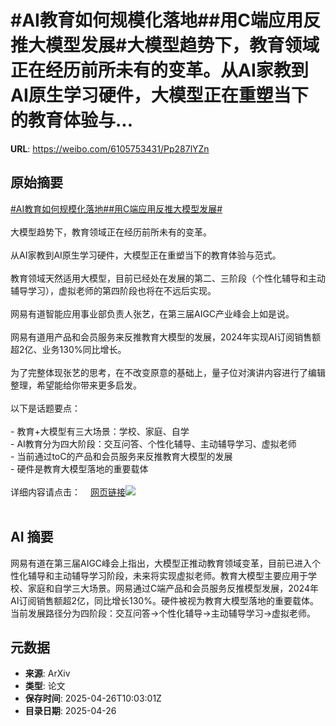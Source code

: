 # #AI教育如何规模化落地##用C端应用反推大模型发展#大模型趋势下，教育领域正在经历前所未有的变革。从AI家教到AI原生学习硬件，大模型正在重塑当下的教育体验与...

**URL**: https://weibo.com/6105753431/Pp287lYZn

## 原始摘要

<a href="https://m.weibo.cn/search?containerid=231522type%3D1%26t%3D10%26q%3D%23AI%E6%95%99%E8%82%B2%E5%A6%82%E4%BD%95%E8%A7%84%E6%A8%A1%E5%8C%96%E8%90%BD%E5%9C%B0%23&amp;extparam=%23AI%E6%95%99%E8%82%B2%E5%A6%82%E4%BD%95%E8%A7%84%E6%A8%A1%E5%8C%96%E8%90%BD%E5%9C%B0%23" data-hide=""><span class="surl-text">#AI教育如何规模化落地#</span></a><a href="https://m.weibo.cn/search?containerid=231522type%3D1%26t%3D10%26q%3D%23%E7%94%A8C%E7%AB%AF%E5%BA%94%E7%94%A8%E5%8F%8D%E6%8E%A8%E5%A4%A7%E6%A8%A1%E5%9E%8B%E5%8F%91%E5%B1%95%23&amp;extparam=%23%E7%94%A8C%E7%AB%AF%E5%BA%94%E7%94%A8%E5%8F%8D%E6%8E%A8%E5%A4%A7%E6%A8%A1%E5%9E%8B%E5%8F%91%E5%B1%95%23" data-hide=""><span class="surl-text">#用C端应用反推大模型发展#</span></a><br><br>大模型趋势下，教育领域正在经历前所未有的变革。<br><br>从AI家教到AI原生学习硬件，大模型正在重塑当下的教育体验与范式。<br><br>教育领域天然适用大模型，目前已经处在发展的第二、三阶段（个性化辅导和主动辅导学习），虚拟老师的第四阶段也将在不远后实现。<br><br>网易有道智能应用事业部负责人张艺，在第三届AIGC产业峰会上如是说。<br><br>网易有道用产品和会员服务来反推教育大模型的发展，2024年实现AI订阅销售额超2亿、业务130%同比增长。<br><br>为了完整体现张艺的思考，在不改变原意的基础上，量子位对演讲内容进行了编辑整理，希望能给你带来更多启发。<br><br>以下是话题要点：<br><br>- 教育+大模型有三大场景：学校、家庭、自学<br>- AI教育分为四大阶段：交互问答、个性化辅导、主动辅导学习、虚拟老师<br>- 当前通过toC的产品和会员服务来反推教育大模型的发展<br>- 硬件是教育大模型落地的重要载体<br><br>详细内容请点击：<a href="https://weibo.cn/sinaurl?u=https%3A%2F%2Fmp.weixin.qq.com%2Fs%2Fed5em1p92rvIhpTs_1huRw" data-hide=""><span class="url-icon"><img style="width: 1rem;height: 1rem" src="https://h5.sinaimg.cn/upload/2015/09/25/3/timeline_card_small_web_default.png" referrerpolicy="no-referrer"></span><span class="surl-text">网页链接</span></a><img style="" src="https://tvax3.sinaimg.cn/large/006Fd7o3gy1i0u4bnwshqj30zk0npq4a.jpg" referrerpolicy="no-referrer"><br><br>

## AI 摘要

网易有道在第三届AIGC峰会上指出，大模型正推动教育领域变革，目前已进入个性化辅导和主动辅导学习阶段，未来将实现虚拟老师。教育大模型主要应用于学校、家庭和自学三大场景。网易通过C端产品和会员服务反推模型发展，2024年AI订阅销售额超2亿，同比增长130%。硬件被视为教育大模型落地的重要载体。当前发展路径分为四阶段：交互问答→个性化辅导→主动辅导学习→虚拟老师。

## 元数据

- **来源**: ArXiv
- **类型**: 论文
- **保存时间**: 2025-04-26T10:03:01Z
- **目录日期**: 2025-04-26
